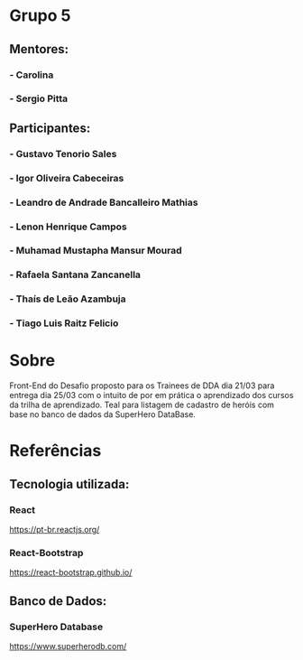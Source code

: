 # Grupo 5

## Mentores:
### - Carolina
### - Sergio Pitta

## Participantes:
### - Gustavo Tenorio Sales
### - Igor Oliveira Cabeceiras
### - Leandro de Andrade Bancalleiro Mathias
### - Lenon Henrique Campos
### - Muhamad Mustapha Mansur Mourad
### - Rafaela Santana Zancanella
### - Thaís de Leão Azambuja
### - Tiago Luis Raitz Felicio

# Sobre
Front-End do Desafio proposto para os Trainees de DDA dia 21/03 para entrega dia 25/03 com o intuito de por em prática o aprendizado dos cursos da trilha de aprendizado.
Teal para listagem de cadastro de heróis com base no banco de dados da SuperHero DataBase.

# Referências

## Tecnologia utilizada:
### React 
https://pt-br.reactjs.org/ 
### React-Bootstrap
https://react-bootstrap.github.io/

## Banco de Dados:
### SuperHero Database
https://www.superherodb.com/